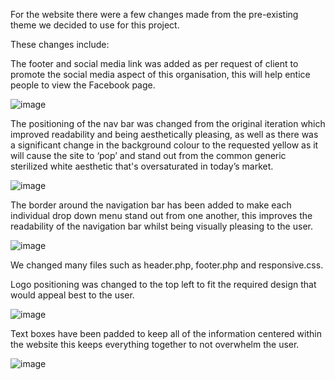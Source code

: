 For the website there were a few changes made from the pre-existing theme we decided to use for this project.

These changes include:

The footer and social media link was added as per request of client to promote the social media aspect of this organisation, this will help entice people to view the Facebook page.

![image](https://user-images.githubusercontent.com/42225927/119663633-dc376100-be75-11eb-9a84-8669ece38f5f.png)


The positioning of the nav bar was changed from the original iteration which improved readability and being aesthetically pleasing, as well as there was a significant change in the background colour to the requested yellow as it will cause the site to ‘pop’ and stand out from the common generic sterilized white aesthetic that's oversaturated in today’s market.

![image](https://user-images.githubusercontent.com/42225927/119663674-e6f1f600-be75-11eb-9a2d-39c5bd90e2bb.png)


The border around the navigation bar has been added to make each individual drop down menu stand out from one another, this improves the readability of the navigation bar whilst being visually pleasing to the user.

![image](https://user-images.githubusercontent.com/42225927/119663710-f3764e80-be75-11eb-9ccc-0b10a92d43ea.png)


We changed many files such as header.php, footer.php and responsive.css.

Logo positioning was changed to the top left to fit the required design that would appeal best to the user.

![image](https://user-images.githubusercontent.com/42225927/119663749-fc672000-be75-11eb-93c2-fac2bd82ea99.png)

Text boxes have been padded to keep all of the information centered within the website this keeps everything together to not overwhelm the user.

![image](https://user-images.githubusercontent.com/42225927/119663782-0852e200-be76-11eb-9db9-d05e72b0c9e9.png)

